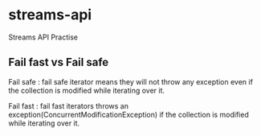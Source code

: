 # streams-api
Streams API Practise

## Fail fast vs Fail safe
Fail safe : fail safe iterator means they will not throw any exception even if the 
collection is modified while iterating over it.

Fail fast : fail fast iterators throws an exception(ConcurrentModificationException)
if the collection is modified while iterating over it.

